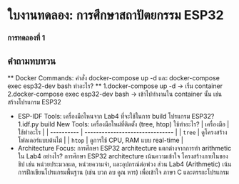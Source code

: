 # ใบงานทดลอง: การศึกษาสถาปัตยกรรม ESP32

 ### การทดลองที่ 1
## คำถามทบทวน

** Docker Commands: คำสั่ง docker-compose up -d และ docker-compose exec esp32-dev bash ทำอะไร? **
 1.docker-compose up -d → เริ่ม container
 2.docker-compose exec esp32-dev bash → เข้าไปทำงานใน container นั้น เช่น สร้างโปรแกรม ESP32
- ESP-IDF Tools: เครื่องมือไหนจาก Lab4 ที่จะใช้ในการ build โปรแกรม ESP32?
 1.idf.py build
 New Tools: เครื่องมือใหม่ที่ติดตั้ง (tree, htop) ใช้ทำอะไร?
 | เครื่องมือ | ใช้ทำอะไร                       | 
 | ---------- | ------------------------------- | 
 | `tree`     | ดูโครงสร้างโฟลเดอร์แบบต้นไม้    | 
 | `htop`     | ดูการใช้ CPU, RAM แบบ real-time | 
- Architecture Focus: การศึกษา ESP32 architecture แตกต่างจากการทำ arithmetic ใน Lab4 อย่างไร?
 การศึกษา ESP32 architecture เน้นความเข้าใจ โครงสร้างภายในของชิป เช่น หน่วยประมวลผล, หน่วยความจำ, และอุปกรณ์ต่อพ่วง
 ส่วน Lab4 (Arithmetic) เน้นการฝึกเขียนโปรแกรมพื้นฐาน (เช่น บวก ลบ คูณ หาร) เพื่อเข้าใจ ภาษา C และตรรกะโปรแกรม

